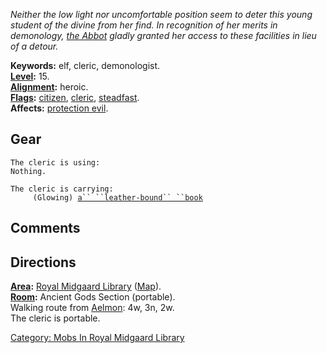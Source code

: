 *Neither the low light nor uncomfortable position seem to deter this
young student of the divine from her find. In recognition of her merits
in demonology, [the Abbot](Abbot_Cassinus.md "wikilink") gladly granted
her access to these facilities in lieu of a detour.*

**Keywords:** elf, cleric, demonologist.  
**[Level](Level.md "wikilink"):** 15.  
**[Alignment](Alignment.md "wikilink"):** heroic.  
**[Flags](:Category:_Mob_Types.md "wikilink"):**
[citizen](Citizen_Mobs.md "wikilink"),
[cleric](Spellcasting_Mobs.md "wikilink"),
[steadfast](Sentinel_Mobs.md "wikilink").  
**Affects:** [protection evil](Protection_Evil.md "wikilink").  

## Gear

`The cleric is using:`  
`Nothing.`

`The cleric is carrying:`  
`     (Glowing) `[`a`` ``leather-bound`` ``book`](Leather-Bound_Book.md "wikilink")

## Comments

## Directions

**[Area](:Category:_Areas.md "wikilink"):** [Royal Midgaard
Library](:Category:_Royal_Midgaard_Library.md "wikilink")
([Map](Royal_Midgaard_Library_Map.md "wikilink")).  
**[Room](:Category:_Rooms.md "wikilink"):** Ancient Gods Section
(portable).  
Walking route from [Aelmon](Aelmon.md "wikilink"): 4w, 3n, 2w.  
The cleric is portable.  

[Category: Mobs In Royal Midgaard
Library](Category:_Mobs_In_Royal_Midgaard_Library "wikilink")
